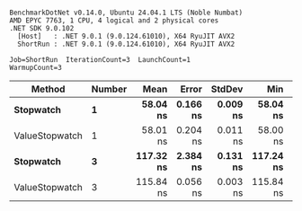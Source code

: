 ```

BenchmarkDotNet v0.14.0, Ubuntu 24.04.1 LTS (Noble Numbat)
AMD EPYC 7763, 1 CPU, 4 logical and 2 physical cores
.NET SDK 9.0.102
  [Host]   : .NET 9.0.1 (9.0.124.61010), X64 RyuJIT AVX2
  ShortRun : .NET 9.0.1 (9.0.124.61010), X64 RyuJIT AVX2

Job=ShortRun  IterationCount=3  LaunchCount=1  
WarmupCount=3  

```
| Method         | Number | Mean      | Error    | StdDev   | Min       | Max       | Allocated |
|--------------- |------- |----------:|---------:|---------:|----------:|----------:|----------:|
| **Stopwatch**      | **1**      |  **58.04 ns** | **0.166 ns** | **0.009 ns** |  **58.04 ns** |  **58.05 ns** |         **-** |
| ValueStopwatch | 1      |  58.01 ns | 0.204 ns | 0.011 ns |  58.00 ns |  58.02 ns |         - |
| **Stopwatch**      | **3**      | **117.32 ns** | **2.384 ns** | **0.131 ns** | **117.24 ns** | **117.47 ns** |         **-** |
| ValueStopwatch | 3      | 115.84 ns | 0.056 ns | 0.003 ns | 115.84 ns | 115.85 ns |         - |
